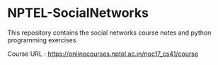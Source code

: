 # NPTEL-SocialNetworks
This repository contains the social networks course notes and python programming exercises  

Course URL : https://onlinecourses.nptel.ac.in/noc17_cs41/course
